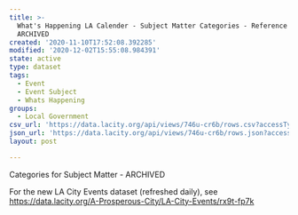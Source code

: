 ```yaml
---
title: >-
  What's Happening LA Calender - Subject Matter Categories - Reference -
  ARCHIVED
created: '2020-11-10T17:52:08.392285'
modified: '2020-12-02T15:55:08.984391'
state: active
type: dataset
tags:
  - Event
  - Event Subject
  - Whats Happening
groups:
  - Local Government
csv_url: 'https://data.lacity.org/api/views/746u-cr6b/rows.csv?accessType=DOWNLOAD'
json_url: 'https://data.lacity.org/api/views/746u-cr6b/rows.json?accessType=DOWNLOAD'
layout: post

---
```

Categories for Subject Matter - ARCHIVED

For the new LA City Events dataset (refreshed daily), see https://data.lacity.org/A-Prosperous-City/LA-City-Events/rx9t-fp7k

